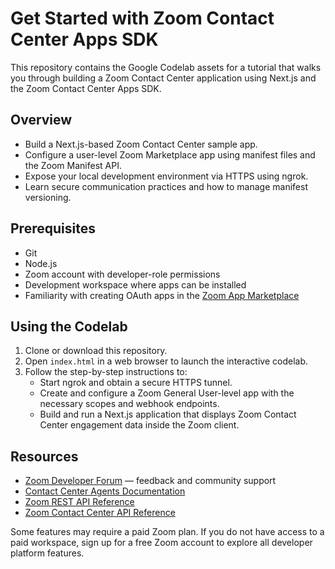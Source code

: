 # Get Started with Zoom Contact Center Apps SDK

This repository contains the Google Codelab assets for a tutorial that walks you through building a Zoom Contact Center application using Next.js and the Zoom Contact Center Apps SDK.

## Overview
- Build a Next.js-based Zoom Contact Center sample app.
- Configure a user-level Zoom Marketplace app using manifest files and the Zoom Manifest API.
- Expose your local development environment via HTTPS using ngrok.
- Learn secure communication practices and how to manage manifest versioning.

## Prerequisites
- Git  
- Node.js  
- Zoom account with developer-role permissions  
- Development workspace where apps can be installed  
- Familiarity with creating OAuth apps in the [Zoom App Marketplace](https://developers.zoom.us/docs/build-flow/create-oauth-apps/)

## Using the Codelab
1. Clone or download this repository.
2. Open `index.html` in a web browser to launch the interactive codelab.
3. Follow the step-by-step instructions to:
   - Start ngrok and obtain a secure HTTPS tunnel.
   - Create and configure a Zoom General User-level app with the necessary scopes and webhook endpoints.
   - Build and run a Next.js application that displays Zoom Contact Center engagement data inside the Zoom client.

## Resources
- [Zoom Developer Forum](https://devforum.zoom.us/c/zoom-apps) — feedback and community support  
- [Contact Center Agents Documentation](https://developers.zoom.us/docs/contact-center/agents/)  
- [Zoom REST API Reference](https://developers.zoom.us/docs/api/)  
- [Zoom Contact Center API Reference](https://developers.zoom.us/docs/api/contact-center/)  

Some features may require a paid Zoom plan. If you do not have access to a paid workspace, sign up for a free Zoom account to explore all developer platform features.
